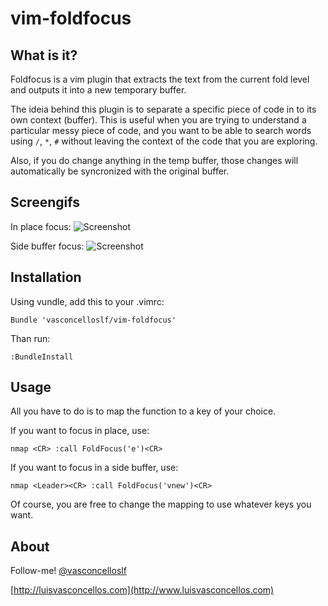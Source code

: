 # vim-foldfocus #

## What is it? ##

Foldfocus is a vim plugin that extracts the text from the current fold level and outputs it into a new temporary buffer.

The ideia behind this plugin is to separate a specific piece of code in to its own context (buffer). This is useful when you are trying to understand a particular messy piece of code, and you want to be able to search words using ```/```, ```*```, ```#``` without leaving the context of the code that you are exploring.

Also, if you do change anything in the temp buffer, those changes will automatically be syncronized with the original buffer.

## Screengifs ##

In place focus:
![Screenshot](https://s3-us-west-2.amazonaws.com/vim-foldfocus/ff2.gif)

Side buffer focus:
![Screenshot](https://s3-us-west-2.amazonaws.com/vim-foldfocus/ff3.gif)

## Installation ##

Using vundle, add this to your .vimrc:

```
Bundle 'vasconcelloslf/vim-foldfocus'
```

Than run:

```
:BundleInstall
```

## Usage ##

All you have to do is to map the function to a key of your choice.

If you want to focus in place, use:

```vimscript
nmap <CR> :call FoldFocus('e')<CR>
```

If you want to focus in a side buffer, use:

```vimscript
nmap <Leader><CR> :call FoldFocus('vnew')<CR>
```

Of course, you are free to change the mapping to use whatever keys you want.

## About

Follow-me! [@vasconcelloslf](http://twitter.com/vasconcelloslf)

[http://luisvasconcellos.com](http://www.luisvasconcellos.com)
